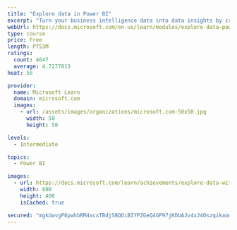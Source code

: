 ```yaml
---
title: "Explore data in Power BI"
excerpt: "Turn your business intelligence data into data insights by creating and configuring Power BI dashboards."
webUrl: https://docs.microsoft.com/en-us/learn/modules/explore-data-power-bi/
type: course
price: Free
length: PT53M
ratings:
  count: 4647
  average: 4.7277813
heat: 56

provider:
  name: Microsoft Learn
  domain: microsoft.com
  images:
    - url: /assets/images/organizations/microsoft.com-50x50.jpg
      width: 50
      height: 50

levels:
  - Intermediate

topics:
  - Power BI

images:
  - url: https://docs.microsoft.com/learn/achievements/explore-data-with-power-bi-desktop-social.png
    width: 800
    height: 400
    isCached: true

secured: "mgkUwvgP6pwhbRM4xcxTBdjSBQOiBIYPZGeQ4GP97jKDUAJv4xJ4Oszqikaoo4LpHFgVRBg1h7otobHuMfwm3zqKeQ6Qau1azNdLRyKMVeUh71jAkdHqHiQdpcFjX+lnJzJqAiU1jeRyJqyTSDzNeTtEbxkHwEjGXYohvjGUJI2iYb0NaKSzw9kU3mQ7SEVVpZvpvM+C2NI9PjuddjdVRCSJ3yAs+7PAH380aV2+L7nCnzYZzLGwV3skSEJR9Kph4XY1ZjonLHM2n1IC+BxPQrRR9Xs8YvmejRVuDKwseYEurqupKgplrw2CJbeoieg/12TWpMX6vQiWTNjubfUdk5eQqRNZKvB9jntICckCO/G2B/zE8m0W5tc8uc/cnVy3GHusEkWNf+ARtHRbVlgFjW+rAIsA56+ydThKzyqGuRA=;IckZPCtKGEfdNPoizWL8Lg=="
---
```


